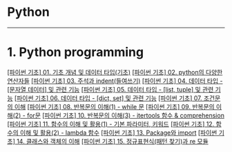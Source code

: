 # Python
---
# 1. Python programming
[[파이썬 기초] 01. 기초 개념 및 데이터 타입(기초)](https://github.com/gabesoon/Python/blob/main/python%20programming/%5B%ED%8C%8C%EC%9D%B4%EC%8D%AC%20%EA%B8%B0%EC%B4%88%5D%2001.%20%EA%B8%B0%EC%B4%88%20%EA%B0%9C%EB%85%90%20%EB%B0%8F%20%EB%8D%B0%EC%9D%B4%ED%84%B0%20%ED%83%80%EC%9E%85(%EA%B8%B0%EC%B4%88).ipynb)
[[파이썬 기초] 02. python의 다양한 연산자들](https://github.com/gabesoon/Python/blob/main/python%20programming/%5B%ED%8C%8C%EC%9D%B4%EC%8D%AC%20%EA%B8%B0%EC%B4%88%5D%2002.%20python%EC%9D%98%20%EB%8B%A4%EC%96%91%ED%95%9C%20%EC%97%B0%EC%82%B0%EC%9E%90%EB%93%A4.ipynb)
[[파이썬 기초] 03. 주석과 indent(들여쓰기)](https://github.com/gabesoon/Python/blob/main/python%20programming/%5B%ED%8C%8C%EC%9D%B4%EC%8D%AC%20%EA%B8%B0%EC%B4%88%5D%2003.%20%EC%A3%BC%EC%84%9D%EA%B3%BC%20indent(%EB%93%A4%EC%97%AC%EC%93%B0%EA%B8%B0).ipynb)
[[파이썬 기초] 04. 데이터 타입 - [문자열 데이터] 및 관련 기능](https://github.com/gabesoon/Python/blob/main/python%20programming/%5B%ED%8C%8C%EC%9D%B4%EC%8D%AC%20%EA%B8%B0%EC%B4%88%5D%2004.%20%EB%8D%B0%EC%9D%B4%ED%84%B0%20%ED%83%80%EC%9E%85%20-%20%5B%EB%AC%B8%EC%9E%90%EC%97%B4%20%EB%8D%B0%EC%9D%B4%ED%84%B0%5D%20%EB%B0%8F%20%EA%B4%80%EB%A0%A8%20%EA%B8%B0%EB%8A%A5.ipynb)
[[파이썬 기초] 05. 데이터 타입 - [list, tuple] 및 관련 기능](https://github.com/gabesoon/Python/blob/main/python%20programming/%5B%ED%8C%8C%EC%9D%B4%EC%8D%AC%20%EA%B8%B0%EC%B4%88%5D%2005.%20%EB%8D%B0%EC%9D%B4%ED%84%B0%20%ED%83%80%EC%9E%85%20-%20%5Blist%2C%20tuple%5D%20%EB%B0%8F%20%EA%B4%80%EB%A0%A8%20%EA%B8%B0%EB%8A%A5.ipynb)
[[파이썬 기초] 06. 데이터 타입 - [dict, set] 및 관련 기능](https://github.com/gabesoon/Python/blob/main/python%20programming/%5B%ED%8C%8C%EC%9D%B4%EC%8D%AC%20%EA%B8%B0%EC%B4%88%5D%2006.%20%EB%8D%B0%EC%9D%B4%ED%84%B0%20%ED%83%80%EC%9E%85%20-%20%5Bdict%2C%20set%5D%20%EB%B0%8F%20%EA%B4%80%EB%A0%A8%20%EA%B8%B0%EB%8A%A5.ipynb)
[[파이썬 기초] 07. 조건문의 이해](https://github.com/gabesoon/Python/blob/main/python%20programming/%5B%ED%8C%8C%EC%9D%B4%EC%8D%AC%20%EA%B8%B0%EC%B4%88%5D%2007.%20%EC%A1%B0%EA%B1%B4%EB%AC%B8%EC%9D%98%20%EC%9D%B4%ED%95%B4.ipynb)
[[파이썬 기초] 08. 반복문의 이해(1) - while 문](https://github.com/gabesoon/Python/blob/main/python%20programming/%5B%ED%8C%8C%EC%9D%B4%EC%8D%AC%20%EA%B8%B0%EC%B4%88%5D%2008.%20%EB%B0%98%EB%B3%B5%EB%AC%B8%EC%9D%98%20%EC%9D%B4%ED%95%B4(1)%20-%20while%20%EB%AC%B8.ipynb)
[[파이썬 기초] 09. 반복문의 이해(2) - for문](https://github.com/gabesoon/Python/blob/main/python%20programming/%5B%ED%8C%8C%EC%9D%B4%EC%8D%AC%20%EA%B8%B0%EC%B4%88%5D%2009.%20%EB%B0%98%EB%B3%B5%EB%AC%B8%EC%9D%98%20%EC%9D%B4%ED%95%B4(2)%20-%20for%EB%AC%B8.ipynb)
[[파이썬 기초] 10. 반복문의 이해(3) - itertools 함수 & comprehension](https://github.com/gabesoon/Python/blob/main/python%20programming/%5B%ED%8C%8C%EC%9D%B4%EC%8D%AC%20%EA%B8%B0%EC%B4%88%5D%2010.%20%EB%B0%98%EB%B3%B5%EB%AC%B8%EC%9D%98%20%EC%9D%B4%ED%95%B4(3)%20-%20itertools%20%ED%95%A8%EC%88%98%20%26%20comprehension.ipynb)
[[파이썬 기초] 11. 함수의 이해 및 활용(1) - 기본 파라미터, 키워드](https://github.com/gabesoon/Python/blob/main/python%20programming/%5B%ED%8C%8C%EC%9D%B4%EC%8D%AC%20%EA%B8%B0%EC%B4%88%5D%2011.%20%ED%95%A8%EC%88%98%EC%9D%98%20%EC%9D%B4%ED%95%B4%20%EB%B0%8F%20%ED%99%9C%EC%9A%A9(1)%20-%20%EA%B8%B0%EB%B3%B8%20%ED%8C%8C%EB%9D%BC%EB%AF%B8%ED%84%B0%2C%20%ED%82%A4%EC%9B%8C%EB%93%9C.ipynb)
[[파이썬 기초] 12. 함수의 이해 및 활용(2) - lambda 함수](https://github.com/gabesoon/Python/blob/main/python%20programming/%5B%ED%8C%8C%EC%9D%B4%EC%8D%AC%20%EA%B8%B0%EC%B4%88%5D%2012.%20%ED%95%A8%EC%88%98%EC%9D%98%20%EC%9D%B4%ED%95%B4%20%EB%B0%8F%20%ED%99%9C%EC%9A%A9(2)%20-%20lambda%20%ED%95%A8%EC%88%98.ipynb)
[[파이썬 기초] 13. Package와 import](https://github.com/gabesoon/Python/blob/main/python%20programming/%5B%ED%8C%8C%EC%9D%B4%EC%8D%AC%20%EA%B8%B0%EC%B4%88%5D%2013.%20Package%EC%99%80%20import.ipynb)
[[파이썬 기초] 14. 클래스와 객체의 이해](https://github.com/gabesoon/Python/blob/main/python%20programming/%5B%ED%8C%8C%EC%9D%B4%EC%8D%AC%20%EA%B8%B0%EC%B4%88%5D%2014.%20%ED%81%B4%EB%9E%98%EC%8A%A4%EC%99%80%20%EA%B0%9D%EC%B2%B4%EC%9D%98%20%EC%9D%B4%ED%95%B4.ipynb)
[[파이썬 기초] 15. 정규표현식(패턴 찾기)과 re 모듈](https://github.com/gabesoon/Python/blob/main/python%20programming/%5B%ED%8C%8C%EC%9D%B4%EC%8D%AC%20%EA%B8%B0%EC%B4%88%5D%2015.%20%EC%A0%95%EA%B7%9C%ED%91%9C%ED%98%84%EC%8B%9D(%ED%8C%A8%ED%84%B4%20%EC%B0%BE%EA%B8%B0)%EA%B3%BC%20re%20%EB%AA%A8%EB%93%88.ipynb)
